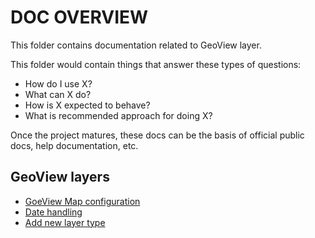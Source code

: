 # DOC OVERVIEW

This folder contains documentation related to GeoView layer.

This folder would contain things that answer these types of questions:

- How do I use X?
- What can X do?
- How is X expected to behave?
- What is recommended approach for doing X?

Once the project matures, these docs can be the basis of official public docs, help documentation, etc.

## GeoView layers

- [GoeView Map configuration](./map-config/README.md)
- [Date handling](./date-handling.md)
- [Add new layer type](./add-layer-type.md)